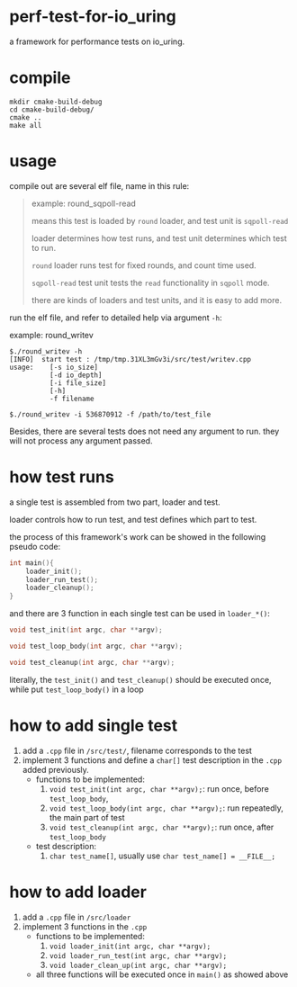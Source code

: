 # perf-test-for-io_uring

a framework for performance tests on io_uring.

# compile

```shell script
mkdir cmake-build-debug
cd cmake-build-debug/
cmake ..
make all
```

# usage

compile out are several elf file, name in this rule:

>example: round_sqpoll-read
>
>   means this test is loaded by `round` loader, and test unit is `sqpoll-read`
>
>   loader determines how test runs, and test unit determines which test to run.
>   
>   `round` loader runs test for fixed rounds, and count time used.
>
>   `sqpoll-read` test unit tests the `read` functionality in `sqpoll` mode.
>
>   there are kinds of loaders and test units, and it is easy to add more.

run the elf file, and refer to detailed help via argument `-h`:

example: round_writev

```shell script
$./round_writev -h
[INFO]  start test : /tmp/tmp.31XL3mGv3i/src/test/writev.cpp
usage:    [-s io_size]
          [-d io_depth]
          [-i file_size]
          [-h]
          -f filename
```

```shell script
$./round_writev -i 536870912 -f /path/to/test_file
```

Besides, there are several tests does not need any argument to run. they will not process any argument passed.

# how test runs

a single test is assembled from two part, loader and test.

loader controls how to run test, and test defines which part to test.

the process of this framework's work can be showed in the following pseudo code:

```c
int main(){
    loader_init();
    loader_run_test();
    loader_cleanup();
}
```

and there are 3 function in each single test can be used in `loader_*()`:
```c
void test_init(int argc, char **argv);

void test_loop_body(int argc, char **argv);

void test_cleanup(int argc, char **argv);
```

literally, the `test_init()` and `test_cleanup()` should be executed once, while put `test_loop_body()` in a loop


# how to add single test

1. add a `.cpp` file in `/src/test/`, filename corresponds to the test
2. implement 3 functions and define a `char[]` test description in the `.cpp` added previously.
    - functions to be implemented:
        1. `void test_init(int argc, char **argv);`: run once, before `test_loop_body`, 
        2. `void test_loop_body(int argc, char **argv);`: run repeatedly, the main part of test
        3. `void test_cleanup(int argc, char **argv);`: run once, after `test_loop_body`
    - test description:
        1. `char test_name[]`, usually use `char test_name[] = __FILE__;`
   
# how to add loader

1. add a `.cpp` file in `/src/loader`
2. implement 3 functions in the `.cpp`
    - functions to be implemented:
        1. `void loader_init(int argc, char **argv);`
        2. `void loader_run_test(int argc, char **argv);`
        3. `void loader_clean_up(int argc, char **argv);`
    - all three functions will be executed once in `main()` as showed above